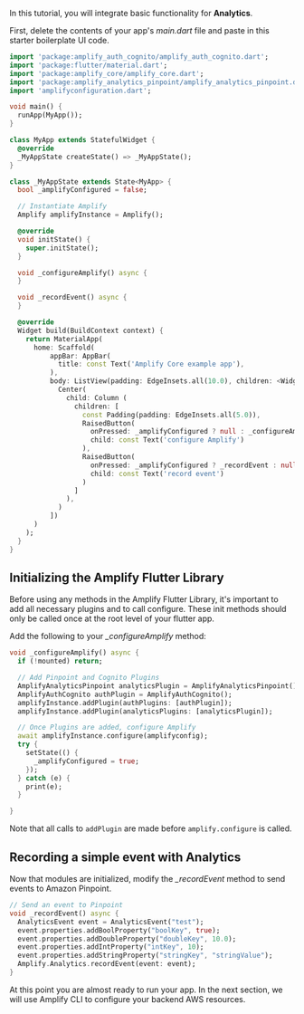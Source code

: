 In this tutorial, you will integrate basic functionality for **Analytics**.

First, delete the contents of your app's *main.dart* file and paste in this starter boilerplate UI code.   

```dart
import 'package:amplify_auth_cognito/amplify_auth_cognito.dart';
import 'package:flutter/material.dart';
import 'package:amplify_core/amplify_core.dart';
import 'package:amplify_analytics_pinpoint/amplify_analytics_pinpoint.dart';
import 'amplifyconfiguration.dart';

void main() {
  runApp(MyApp());
}

class MyApp extends StatefulWidget {
  @override
  _MyAppState createState() => _MyAppState();
}

class _MyAppState extends State<MyApp> {
  bool _amplifyConfigured = false;

  // Instantiate Amplify
  Amplify amplifyInstance = Amplify();

  @override
  void initState() {
    super.initState();
  }

  void _configureAmplify() async {
  }

  void _recordEvent() async {
  }

  @override
  Widget build(BuildContext context) {
    return MaterialApp(
      home: Scaffold(
          appBar: AppBar(
            title: const Text('Amplify Core example app'),
          ),
          body: ListView(padding: EdgeInsets.all(10.0), children: <Widget>[
            Center( 
              child: Column (
                children: [
                  const Padding(padding: EdgeInsets.all(5.0)),
                  RaisedButton(
                    onPressed: _amplifyConfigured ? null : _configureAmplify,
                    child: const Text('configure Amplify')
                  ),
                  RaisedButton(
                    onPressed: _amplifyConfigured ? _recordEvent : null,
                    child: const Text('record event')
                  )
                ]
              ),
            )
          ])
      )
    );
  }
}
```


## Initializing the Amplify Flutter Library 
Before using any methods in the Amplify Flutter Library, it's important to add all necessary plugins and to call configure.  These init methods should only be called once at the root level of your flutter app. 

Add the following to your *_configureAmplify* method:

```dart
void _configureAmplify() async {
  if (!mounted) return;

  // Add Pinpoint and Cognito Plugins
  AmplifyAnalyticsPinpoint analyticsPlugin = AmplifyAnalyticsPinpoint();
  AmplifyAuthCognito authPlugin = AmplifyAuthCognito();
  amplifyInstance.addPlugin(authPlugins: [authPlugin]);
  amplifyInstance.addPlugin(analyticsPlugins: [analyticsPlugin]);

  // Once Plugins are added, configure Amplify
  await amplifyInstance.configure(amplifyconfig);
  try {
    setState(() {
      _amplifyConfigured = true;
    });
  } catch (e) {
    print(e);
  }

}
```

Note that all calls to `addPlugin` are made before `amplify.configure` is called.

## Recording a simple event with Analytics 

Now that modules are initialized, modify the *_recordEvent* method to send events to Amazon Pinpoint. 

```dart
// Send an event to Pinpoint
void _recordEvent() async {
  AnalyticsEvent event = AnalyticsEvent("test");
  event.properties.addBoolProperty("boolKey", true);
  event.properties.addDoubleProperty("doubleKey", 10.0);
  event.properties.addIntProperty("intKey", 10);
  event.properties.addStringProperty("stringKey", "stringValue");
  Amplify.Analytics.recordEvent(event: event);
}
```

At this point you are almost ready to run your app.  In the next section, we will use Amplify CLI to configure your backend AWS resources.